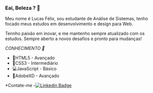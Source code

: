 ### Eai, Beleza  ? 👋

Meu nome é Lucas Félix, sou estudante de Análise de Sistemas, tenho focado meus estudos em 
desenvolvimento e design para Web.

Tennho paixão em inovar, e me mantenho sempre atualizado com os estudos.
Sempre aberto a novos desafios e pronto para mudanças!

*CONHECIMENTO 📕*
- 🦴HTML5 - Avançado
- 👔CSS3 - Intermediário  
- 💻JavaScript - Básico
- 📱AdobeXD - Avançado

*Contate-me
-[![Linkedin Badge](https://img.shields.io/badge/-LinkedIn-blue?style=flat-square&logo=Linkedin&logoColor=white&link=https://www.linkedin.com/in/lucas-alc%C3%A2ntara-4b5342193/)](https://www.linkedin.com/in/lucas-alc%C3%A2ntara-4b5342193/)

